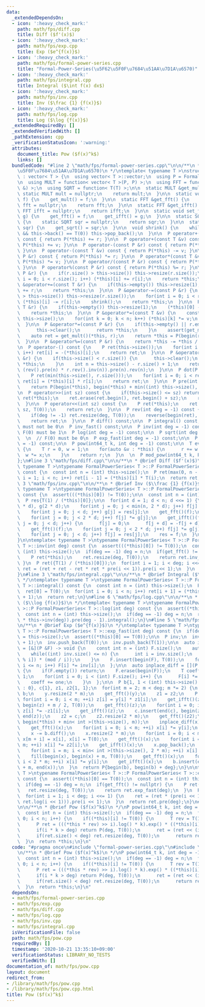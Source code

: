 ```yaml
---
data:
  _extendedDependsOn:
  - icon: ':heavy_check_mark:'
    path: math/fps/diff.cpp
    title: Diff ($f'(x)$)
  - icon: ':heavy_check_mark:'
    path: math/fps/exp.cpp
    title: Exp ($e^{f(x)}$)
  - icon: ':heavy_check_mark:'
    path: math/fps/formal-power-series.cpp
    title: "Formal-Power-Series(\u5F62\u5F0F\u7684\u51AA\u7D1A\u6570)"
  - icon: ':heavy_check_mark:'
    path: math/fps/integral.cpp
    title: Integral ($\int f(x) dx$)
  - icon: ':heavy_check_mark:'
    path: math/fps/inv.cpp
    title: Inv ($\frac {1} {f(x)}$)
  - icon: ':heavy_check_mark:'
    path: math/fps/log.cpp
    title: Log ($\log {f(x)}$)
  _extendedRequiredBy: []
  _extendedVerifiedWith: []
  _pathExtension: cpp
  _verificationStatusIcon: ':warning:'
  attributes:
    document_title: Pow ($f(x)^k$)
    links: []
  bundledCode: "#line 2 \"math/fps/formal-power-series.cpp\"\n\n/**\n * @brief Formal-Power-Series(\u5F62\
    \u5F0F\u7684\u51AA\u7D1A\u6570)\n */\ntemplate< typename T >\nstruct FormalPowerSeries\
    \ : vector< T > {\n  using vector< T >::vector;\n  using P = FormalPowerSeries;\n\
    \n  using MULT = function< vector< T >(P, P) >;\n  using FFT = function< void(P\
    \ &) >;\n  using SQRT = function< T(T) >;\n\n  static MULT &get_mult() {\n   \
    \ static MULT mult = nullptr;\n    return mult;\n  }\n\n  static void set_mult(MULT\
    \ f) {\n    get_mult() = f;\n  }\n\n  static FFT &get_fft() {\n    static FFT\
    \ fft = nullptr;\n    return fft;\n  }\n\n  static FFT &get_ifft() {\n    static\
    \ FFT ifft = nullptr;\n    return ifft;\n  }\n\n  static void set_fft(FFT f, FFT\
    \ g) {\n    get_fft() = f;\n    get_ifft() = g;\n  }\n\n  static SQRT &get_sqrt()\
    \ {\n    static SQRT sqr = nullptr;\n    return sqr;\n  }\n\n  static void set_sqrt(SQRT\
    \ sqr) {\n    get_sqrt() = sqr;\n  }\n\n  void shrink() {\n    while(this->size()\
    \ && this->back() == T(0)) this->pop_back();\n  }\n\n  P operator+(const P &r)\
    \ const { return P(*this) += r; }\n\n  P operator+(const T &v) const { return\
    \ P(*this) += v; }\n\n  P operator-(const P &r) const { return P(*this) -= r;\
    \ }\n\n  P operator-(const T &v) const { return P(*this) -= v; }\n\n  P operator*(const\
    \ P &r) const { return P(*this) *= r; }\n\n  P operator*(const T &v) const { return\
    \ P(*this) *= v; }\n\n  P operator/(const P &r) const { return P(*this) /= r;\
    \ }\n\n  P operator%(const P &r) const { return P(*this) %= r; }\n\n  P &operator+=(const\
    \ P &r) {\n    if(r.size() > this->size()) this->resize(r.size());\n    for(int\
    \ i = 0; i < r.size(); i++) (*this)[i] += r[i];\n    return *this;\n  }\n\n  P\
    \ &operator+=(const T &r) {\n    if(this->empty()) this->resize(1);\n    (*this)[0]\
    \ += r;\n    return *this;\n  }\n\n  P &operator-=(const P &r) {\n    if(r.size()\
    \ > this->size()) this->resize(r.size());\n    for(int i = 0; i < r.size(); i++)\
    \ (*this)[i] -= r[i];\n    shrink();\n    return *this;\n  }\n\n  P &operator-=(const\
    \ T &r) {\n    if(this->empty()) this->resize(1);\n    (*this)[0] -= r;\n    shrink();\n\
    \    return *this;\n  }\n\n  P &operator*=(const T &v) {\n    const int n = (int)\
    \ this->size();\n    for(int k = 0; k < n; k++) (*this)[k] *= v;\n    return *this;\n\
    \  }\n\n  P &operator*=(const P &r) {\n    if(this->empty() || r.empty()) {\n\
    \      this->clear();\n      return *this;\n    }\n    assert(get_mult() != nullptr);\n\
    \    auto ret = get_mult()(*this, r);\n    return *this = P(begin(ret), end(ret));\n\
    \  }\n\n  P &operator%=(const P &r) {\n    return *this -= *this / r * r;\n  }\n\
    \n  P operator-() const {\n    P ret(this->size());\n    for(int i = 0; i < this->size();\
    \ i++) ret[i] = -(*this)[i];\n    return ret;\n  }\n\n  P &operator/=(const P\
    \ &r) {\n    if(this->size() < r.size()) {\n      this->clear();\n      return\
    \ *this;\n    }\n    int n = this->size() - r.size() + 1;\n    return *this =\
    \ (rev().pre(n) * r.rev().inv(n)).pre(n).rev(n);\n  }\n\n  P dot(P r) const {\n\
    \    P ret(min(this->size(), r.size()));\n    for(int i = 0; i < ret.size(); i++)\
    \ ret[i] = (*this)[i] * r[i];\n    return ret;\n  }\n\n  P pre(int sz) const {\n\
    \    return P(begin(*this), begin(*this) + min((int) this->size(), sz));\n  }\n\
    \n  P operator>>(int sz) const {\n    if(this->size() <= sz) return {};\n    P\
    \ ret(*this);\n    ret.erase(ret.begin(), ret.begin() + sz);\n    return ret;\n\
    \  }\n\n  P operator<<(int sz) const {\n    P ret(*this);\n    ret.insert(ret.begin(),\
    \ sz, T(0));\n    return ret;\n  }\n\n  P rev(int deg = -1) const {\n    P ret(*this);\n\
    \    if(deg != -1) ret.resize(deg, T(0));\n    reverse(begin(ret), end(ret));\n\
    \    return ret;\n  }\n\n  P diff() const;\n\n  P integral() const;\n\n  // F(0)\
    \ must not be 0\n  P inv_fast() const;\n\n  P inv(int deg = -1) const;\n\n  //\
    \ F(0) must be 1\n  P log(int deg = -1) const;\n\n  P sqrt(int deg = -1) const;\n\
    \  \n  // F(0) must be 0\n  P exp_fast(int deg = -1) const;\n\n  P exp(int deg\
    \ = -1) const;\n\n  P pow(int64_t k, int deg = -1) const;\n\n  T eval(T x) const\
    \ {\n    T r = 0, w = 1;\n    for(auto &v : *this) {\n      r += w * v;\n    \
    \  w *= x;\n    }\n    return r;\n  }\n  \n  P mod_pow(int64_t k, P g) const;\n\
    };\n#line 3 \"math/fps/diff.cpp\"\n\n/**\n * @brief Diff ($f'(x)$)\n */\ntemplate<\
    \ typename T >\ntypename FormalPowerSeries< T >::P FormalPowerSeries< T >::diff()\
    \ const {\n  const int n = (int) this->size();\n  P ret(max(0, n - 1));\n  for(int\
    \ i = 1; i < n; i++) ret[i - 1] = (*this)[i] * T(i);\n  return ret;\n}\n#line\
    \ 3 \"math/fps/inv.cpp\"\n\n/**\n * @brief Inv ($\\frac {1} {f(x)}$)\n */\ntemplate<\
    \ typename T >\ntypename FormalPowerSeries< T >::P FormalPowerSeries< T >::inv_fast()\
    \ const {\n  assert(((*this)[0]) != T(0));\n\n  const int n = (int) this->size();\n\
    \  P res{T(1) / (*this)[0]};\n\n  for(int d = 1; d < n; d <<= 1) {\n    P f(2\
    \ * d), g(2 * d);\n    for(int j = 0; j < min(n, 2 * d); j++) f[j] = (*this)[j];\n\
    \    for(int j = 0; j < d; j++) g[j] = res[j];\n    get_fft()(f);\n    get_fft()(g);\n\
    \    for(int j = 0; j < 2 * d; j++) f[j] *= g[j];\n    get_ifft()(f);\n    for(int\
    \ j = 0; j < d; j++) {\n      f[j] = 0;\n      f[j + d] = -f[j + d];\n    }\n\
    \    get_fft()(f);\n    for(int j = 0; j < 2 * d; j++) f[j] *= g[j];\n    get_ifft()(f);\n\
    \    for(int j = 0; j < d; j++) f[j] = res[j];\n    res = f;\n  }\n  return res.pre(n);\n\
    }\n\ntemplate< typename T >\ntypename FormalPowerSeries< T >::P FormalPowerSeries<\
    \ T >::inv(int deg) const {\n  assert(((*this)[0]) != T(0));\n  const int n =\
    \ (int) this->size();\n  if(deg == -1) deg = n;\n  if(get_fft() != nullptr) {\n\
    \    P ret(*this);\n    ret.resize(deg, T(0));\n    return ret.inv_fast();\n \
    \ }\n  P ret({T(1) / (*this)[0]});\n  for(int i = 1; i < deg; i <<= 1) {\n   \
    \ ret = (ret + ret - ret * ret * pre(i << 1)).pre(i << 1);\n  }\n  return ret.pre(deg);\n\
    }\n#line 3 \"math/fps/integral.cpp\"\n\n/**\n * @brief Integral ($\\int f(x) dx$)\n\
    \ */\ntemplate< typename T >\ntypename FormalPowerSeries< T >::P FormalPowerSeries<\
    \ T >::integral() const {\n  const int n = (int) this->size();\n  P ret(n + 1);\n\
    \  ret[0] = T(0);\n  for(int i = 0; i < n; i++) ret[i + 1] = (*this)[i] / T(i\
    \ + 1);\n  return ret;\n}\n#line 6 \"math/fps/log.cpp\"\n\n/**\n * @brief Log\
    \ ($\\log {f(x)}$)\n */\ntemplate< typename T >\ntypename FormalPowerSeries< T\
    \ >::P FormalPowerSeries< T >::log(int deg) const {\n  assert((*this)[0] == 1);\n\
    \  const int n = (int) this->size();\n  if(deg == -1) deg = n;\n  return (this->diff()\
    \ * this->inv(deg)).pre(deg - 1).integral();\n}\n#line 5 \"math/fps/exp.cpp\"\n\
    \n/**\n * @brief Exp ($e^{f(x)}$)\n */\ntemplate< typename T >\ntypename FormalPowerSeries<\
    \ T >::P FormalPowerSeries< T >::exp_fast(int deg) const {\n  if(deg == -1) deg\
    \ = this->size();\n  assert((*this)[0] == T(0));\n\n  P inv;\n  inv.reserve(deg\
    \ + 1);\n  inv.push_back(T(0));\n  inv.push_back(T(1));\n\n  auto inplace_integral\
    \ = [&](P &F) -> void {\n    const int n = (int) F.size();\n    auto mod = T::get_mod();\n\
    \    while((int) inv.size() <= n) {\n      int i = inv.size();\n      inv.push_back((-inv[mod\
    \ % i]) * (mod / i));\n    }\n    F.insert(begin(F), T(0));\n    for(int i = 1;\
    \ i <= n; i++) F[i] *= inv[i];\n  };\n\n  auto inplace_diff = [](P &F) -> void\
    \ {\n    if(F.empty()) return;\n    F.erase(begin(F));\n    T coeff = 1, one =\
    \ 1;\n    for(int i = 0; i < (int) F.size(); i++) {\n      F[i] *= coeff;\n  \
    \    coeff += one;\n    }\n  };\n\n  P b{1, 1 < (int) this->size() ? (*this)[1]\
    \ : 0}, c{1}, z1, z2{1, 1};\n  for(int m = 2; m < deg; m *= 2) {\n    auto y =\
    \ b;\n    y.resize(2 * m);\n    get_fft()(y);\n    z1 = z2;\n    P z(m);\n   \
    \ for(int i = 0; i < m; ++i) z[i] = y[i] * z1[i];\n    get_ifft()(z);\n    fill(begin(z),\
    \ begin(z) + m / 2, T(0));\n    get_fft()(z);\n    for(int i = 0; i < m; ++i)\
    \ z[i] *= -z1[i];\n    get_ifft()(z);\n    c.insert(end(c), begin(z) + m / 2,\
    \ end(z));\n    z2 = c;\n    z2.resize(2 * m);\n    get_fft()(z2);\n    P x(begin(*this),\
    \ begin(*this) + min< int >(this->size(), m));\n    inplace_diff(x);\n    x.push_back(T(0));\n\
    \    get_fft()(x);\n    for(int i = 0; i < m; ++i) x[i] *= y[i];\n    get_ifft()(x);\n\
    \    x -= b.diff();\n    x.resize(2 * m);\n    for(int i = 0; i < m - 1; ++i)\
    \ x[m + i] = x[i], x[i] = T(0);\n    get_fft()(x);\n    for(int i = 0; i < 2 *\
    \ m; ++i) x[i] *= z2[i];\n    get_ifft()(x);\n    x.pop_back();\n    inplace_integral(x);\n\
    \    for(int i = m; i < min< int >(this->size(), 2 * m); ++i) x[i] += (*this)[i];\n\
    \    fill(begin(x), begin(x) + m, T(0));\n    get_fft()(x);\n    for(int i = 0;\
    \ i < 2 * m; ++i) x[i] *= y[i];\n    get_ifft()(x);\n    b.insert(end(b), begin(x)\
    \ + m, end(x));\n  }\n  return P{begin(b), begin(b) + deg};\n}\n\ntemplate< typename\
    \ T >\ntypename FormalPowerSeries< T >::P FormalPowerSeries< T >::exp(int deg)\
    \ const {\n  assert((*this)[0] == T(0));\n  const int n = (int) this->size();\n\
    \  if(deg == -1) deg = n;\n  if(get_fft() != nullptr) {\n    P ret(*this);\n \
    \   ret.resize(deg, T(0));\n    return ret.exp_fast(deg);\n  }\n  P ret({T(1)});\n\
    \  for(int i = 1; i < deg; i <<= 1) {\n    ret = (ret * (pre(i << 1) + T(1) -\
    \ ret.log(i << 1))).pre(i << 1);\n  }\n  return ret.pre(deg);\n}\n#line 4 \"math/fps/pow.cpp\"\
    \n\n/**\n * @brief Pow ($f(x)^k$)\n */\nP pow(int64_t k, int deg = -1) const {\n\
    \  const int n = (int) this->size();\n  if(deg == -1) deg = n;\n  for(int i =\
    \ 0; i < n; i++) {\n    if((*this)[i] != T(0)) {\n      T rev = T(1) / (*this)[i];\n\
    \      P ret = (((*this * rev) >> i).log() * k).exp() * ((*this)[i].pow(k));\n\
    \      if(i * k > deg) return P(deg, T(0));\n      ret = (ret << (i * k)).pre(deg);\n\
    \      if(ret.size() < deg) ret.resize(deg, T(0));\n      return ret;\n    }\n\
    \  }\n  return *this;\n}\n"
  code: "#pragma once\n#include \"formal-power-series.cpp\"\n#include \"exp.cpp\"\n\
    \n/**\n * @brief Pow ($f(x)^k$)\n */\nP pow(int64_t k, int deg = -1) const {\n\
    \  const int n = (int) this->size();\n  if(deg == -1) deg = n;\n  for(int i =\
    \ 0; i < n; i++) {\n    if((*this)[i] != T(0)) {\n      T rev = T(1) / (*this)[i];\n\
    \      P ret = (((*this * rev) >> i).log() * k).exp() * ((*this)[i].pow(k));\n\
    \      if(i * k > deg) return P(deg, T(0));\n      ret = (ret << (i * k)).pre(deg);\n\
    \      if(ret.size() < deg) ret.resize(deg, T(0));\n      return ret;\n    }\n\
    \  }\n  return *this;\n}\n"
  dependsOn:
  - math/fps/formal-power-series.cpp
  - math/fps/exp.cpp
  - math/fps/diff.cpp
  - math/fps/log.cpp
  - math/fps/inv.cpp
  - math/fps/integral.cpp
  isVerificationFile: false
  path: math/fps/pow.cpp
  requiredBy: []
  timestamp: '2020-10-21 13:35:10+09:00'
  verificationStatus: LIBRARY_NO_TESTS
  verifiedWith: []
documentation_of: math/fps/pow.cpp
layout: document
redirect_from:
- /library/math/fps/pow.cpp
- /library/math/fps/pow.cpp.html
title: Pow ($f(x)^k$)
---
```

